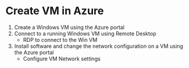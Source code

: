 # Create VM in Azure

1. Create a Windows VM using the Azure portal
2. Connect to a running Windows VM using Remote Desktop
    - RDP to connect to the Win VM
3. Install software and change the network configuration on a VM using the Azure portal
    - Configure VM Network settings